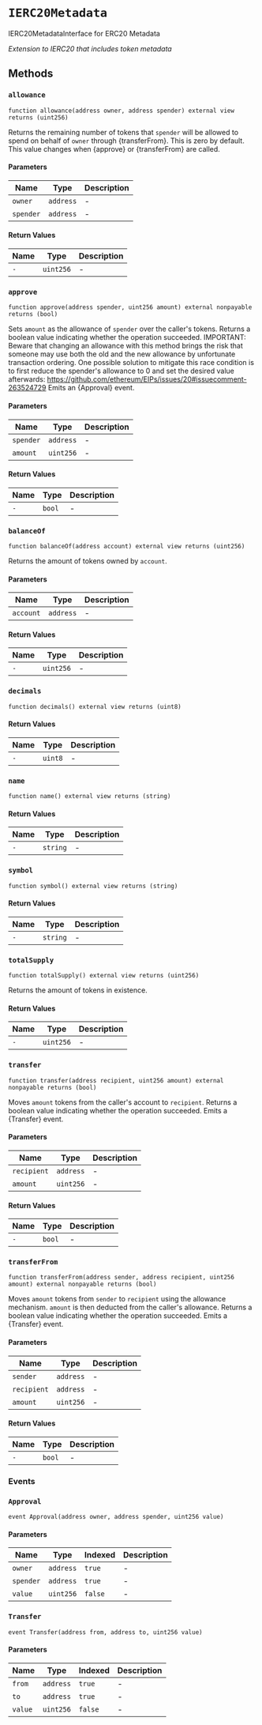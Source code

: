 
# `IERC20Metadata`

    
IERC20MetadataInterface for ERC20 Metadata

    
*Extension to IERC20 that includes token metadata*
## Methods
### `allowance`
```solidity
function allowance(address owner, address spender) external view returns (uint256)
```

            
Returns the remaining number of tokens that `spender` will be allowed to spend on behalf of `owner` through {transferFrom}. This is zero by default. This value changes when {approve} or {transferFrom} are called.

            
#### Parameters

| Name | Type | Description |
|---|---|---|
| `owner` | `address` | - |
| `spender` | `address` | - |

#### Return Values

| Name | Type | Description |
|---|---|---|
| `-` | `uint256` | - |

### `approve`
```solidity
function approve(address spender, uint256 amount) external nonpayable returns (bool)
```

            
Sets `amount` as the allowance of `spender` over the caller's tokens. Returns a boolean value indicating whether the operation succeeded. IMPORTANT: Beware that changing an allowance with this method brings the risk that someone may use both the old and the new allowance by unfortunate transaction ordering. One possible solution to mitigate this race condition is to first reduce the spender's allowance to 0 and set the desired value afterwards: https://github.com/ethereum/EIPs/issues/20#issuecomment-263524729 Emits an {Approval} event.

            
#### Parameters

| Name | Type | Description |
|---|---|---|
| `spender` | `address` | - |
| `amount` | `uint256` | - |

#### Return Values

| Name | Type | Description |
|---|---|---|
| `-` | `bool` | - |

### `balanceOf`
```solidity
function balanceOf(address account) external view returns (uint256)
```

            
Returns the amount of tokens owned by `account`.

            
#### Parameters

| Name | Type | Description |
|---|---|---|
| `account` | `address` | - |

#### Return Values

| Name | Type | Description |
|---|---|---|
| `-` | `uint256` | - |

### `decimals`
```solidity
function decimals() external view returns (uint8)
```

            

            
#### Return Values

| Name | Type | Description |
|---|---|---|
| `-` | `uint8` | - |

### `name`
```solidity
function name() external view returns (string)
```

            

            
#### Return Values

| Name | Type | Description |
|---|---|---|
| `-` | `string` | - |

### `symbol`
```solidity
function symbol() external view returns (string)
```

            

            
#### Return Values

| Name | Type | Description |
|---|---|---|
| `-` | `string` | - |

### `totalSupply`
```solidity
function totalSupply() external view returns (uint256)
```

            
Returns the amount of tokens in existence.

            
#### Return Values

| Name | Type | Description |
|---|---|---|
| `-` | `uint256` | - |

### `transfer`
```solidity
function transfer(address recipient, uint256 amount) external nonpayable returns (bool)
```

            
Moves `amount` tokens from the caller's account to `recipient`. Returns a boolean value indicating whether the operation succeeded. Emits a {Transfer} event.

            
#### Parameters

| Name | Type | Description |
|---|---|---|
| `recipient` | `address` | - |
| `amount` | `uint256` | - |

#### Return Values

| Name | Type | Description |
|---|---|---|
| `-` | `bool` | - |

### `transferFrom`
```solidity
function transferFrom(address sender, address recipient, uint256 amount) external nonpayable returns (bool)
```

            
Moves `amount` tokens from `sender` to `recipient` using the allowance mechanism. `amount` is then deducted from the caller's allowance. Returns a boolean value indicating whether the operation succeeded. Emits a {Transfer} event.

            
#### Parameters

| Name | Type | Description |
|---|---|---|
| `sender` | `address` | - |
| `recipient` | `address` | - |
| `amount` | `uint256` | - |

#### Return Values

| Name | Type | Description |
|---|---|---|
| `-` | `bool` | - |

### Events
### `Approval`
```solidity
event Approval(address owner, address spender, uint256 value)
```

            

            
#### Parameters

| Name | Type | Indexed | Description |
|---|---|---|---|
| `owner` | `address` |`true`| - |
| `spender` | `address` |`true`| - |
| `value` | `uint256` |`false`| - |

### `Transfer`
```solidity
event Transfer(address from, address to, uint256 value)
```

            

            
#### Parameters

| Name | Type | Indexed | Description |
|---|---|---|---|
| `from` | `address` |`true`| - |
| `to` | `address` |`true`| - |
| `value` | `uint256` |`false`| - |


